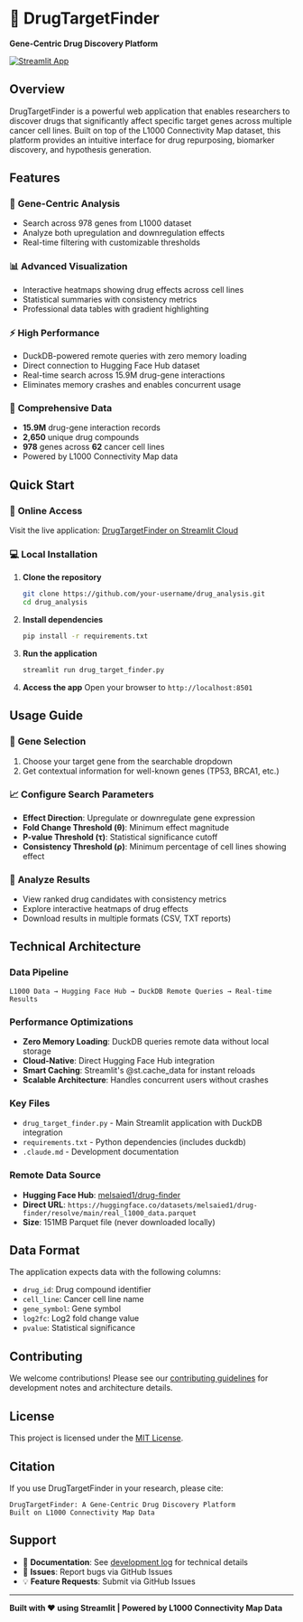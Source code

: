 # 🧬 DrugTargetFinder

**Gene-Centric Drug Discovery Platform**

[![Streamlit App](https://static.streamlit.io/badges/streamlit_badge_black_white.svg)](https://your-app-url.streamlit.app)

## Overview

DrugTargetFinder is a powerful web application that enables researchers to discover drugs that significantly affect specific target genes across multiple cancer cell lines. Built on top of the L1000 Connectivity Map dataset, this platform provides an intuitive interface for drug repurposing, biomarker discovery, and hypothesis generation.

## Features

### 🎯 **Gene-Centric Analysis**
- Search across 978 genes from L1000 dataset
- Analyze both upregulation and downregulation effects
- Real-time filtering with customizable thresholds

### 📊 **Advanced Visualization**
- Interactive heatmaps showing drug effects across cell lines
- Statistical summaries with consistency metrics
- Professional data tables with gradient highlighting

### ⚡ **High Performance**
- DuckDB-powered remote queries with zero memory loading
- Direct connection to Hugging Face Hub dataset
- Real-time search across 15.9M drug-gene interactions
- Eliminates memory crashes and enables concurrent usage

### 🔬 **Comprehensive Data**
- **15.9M** drug-gene interaction records
- **2,650** unique drug compounds
- **978** genes across **62** cancer cell lines
- Powered by L1000 Connectivity Map data

## Quick Start

### 🚀 **Online Access**
Visit the live application: [DrugTargetFinder on Streamlit Cloud](https://your-app-url.streamlit.app)

### 💻 **Local Installation**

1. **Clone the repository**
   ```bash
   git clone https://github.com/your-username/drug_analysis.git
   cd drug_analysis
   ```

2. **Install dependencies**
   ```bash
   pip install -r requirements.txt
   ```

3. **Run the application**
   ```bash
   streamlit run drug_target_finder.py
   ```

4. **Access the app**
   Open your browser to `http://localhost:8501`

## Usage Guide

### 🧬 **Gene Selection**
1. Choose your target gene from the searchable dropdown
2. Get contextual information for well-known genes (TP53, BRCA1, etc.)

### 📈 **Configure Search Parameters**
- **Effect Direction**: Upregulate or downregulate gene expression
- **Fold Change Threshold (θ)**: Minimum effect magnitude
- **P-value Threshold (τ)**: Statistical significance cutoff  
- **Consistency Threshold (ρ)**: Minimum percentage of cell lines showing effect

### 🎯 **Analyze Results**
- View ranked drug candidates with consistency metrics
- Explore interactive heatmaps of drug effects
- Download results in multiple formats (CSV, TXT reports)

## Technical Architecture

### **Data Pipeline**
```
L1000 Data → Hugging Face Hub → DuckDB Remote Queries → Real-time Results
```

### **Performance Optimizations**
- **Zero Memory Loading**: DuckDB queries remote data without local storage
- **Cloud-Native**: Direct Hugging Face Hub integration
- **Smart Caching**: Streamlit's @st.cache_data for instant reloads
- **Scalable Architecture**: Handles concurrent users without crashes

### **Key Files**
- `drug_target_finder.py` - Main Streamlit application with DuckDB integration
- `requirements.txt` - Python dependencies (includes duckdb)
- `.claude.md` - Development documentation

### **Remote Data Source**
- **Hugging Face Hub**: [melsaied1/drug-finder](https://huggingface.co/datasets/melsaied1/drug-finder)
- **Direct URL**: `https://huggingface.co/datasets/melsaied1/drug-finder/resolve/main/real_l1000_data.parquet`
- **Size**: 151MB Parquet file (never downloaded locally)

## Data Format

The application expects data with the following columns:
- `drug_id`: Drug compound identifier
- `cell_line`: Cancer cell line name  
- `gene_symbol`: Gene symbol
- `log2fc`: Log2 fold change value
- `pvalue`: Statistical significance

## Contributing

We welcome contributions! Please see our [contributing guidelines](.claude.md) for development notes and architecture details.

## License

This project is licensed under the [MIT License](LICENSE).

## Citation

If you use DrugTargetFinder in your research, please cite:

```
DrugTargetFinder: A Gene-Centric Drug Discovery Platform
Built on L1000 Connectivity Map Data
```

## Support

- 📖 **Documentation**: See [development log](.claude.md) for technical details
- 🐛 **Issues**: Report bugs via GitHub Issues
- 💡 **Feature Requests**: Submit via GitHub Issues

---

**Built with ❤️ using Streamlit | Powered by L1000 Connectivity Map Data**